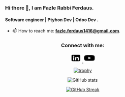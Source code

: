 ### Hi there 👋, I am Fazle Rabbi Ferdaus.
#### Software engineer | Ptyhon Dev | Odoo Dev .  
- 📫 How to reach me: **fazle.ferdaus1416@gmail.com**.

<h3 align="center">Connect with me:</h3>
<p align="center">
    <a href="https://www.linkedin.com/in/fazle-rabbi-ferdaus" target="blank">
        <picture>
          <source media="(prefers-color-scheme: dark)" srcset="./square-linkedin-dark.svg">
          <img alt="Linkedin" src="./square-linkedin-light.svg" height="30" width="40">
        </picture>
    </a>
    <a href="https://www.youtube.com/@watchanoob1446" target="blank">
        <picture>
          <source media="(prefers-color-scheme: dark)" srcset="./youtube-dark.svg">
          <img alt="Youtube" src="./youtube-light.svg" height="30" width="40">
        </picture>
    </a>
</p>

<div align="center">

[![trophy](https://github-profile-trophy.vercel.app/?username=FazleRabbbiferdaus172&theme=dracula)](https://github.com/ryo-ma/github-profile-trophy)

![GitHub stats](https://github-readme-stats.vercel.app/api?username=FazleRabbbiferdaus172&show_icons=true&theme=dracula)  

[![GitHub Streak](https://github-readme-streak-stats.herokuapp.com?user=FazleRabbbiferdaus172&theme=dracula)](https://git.io/streak-stats)

